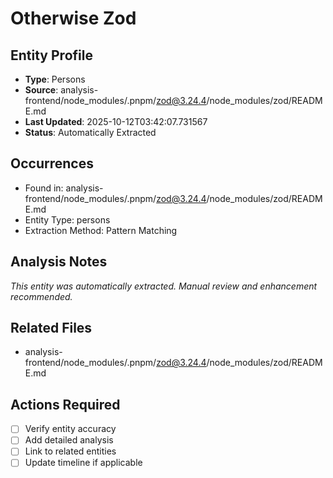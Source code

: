 # Otherwise Zod

## Entity Profile
- **Type**: Persons
- **Source**: analysis-frontend/node_modules/.pnpm/zod@3.24.4/node_modules/zod/README.md
- **Last Updated**: 2025-10-12T03:42:07.731567
- **Status**: Automatically Extracted

## Occurrences
- Found in: analysis-frontend/node_modules/.pnpm/zod@3.24.4/node_modules/zod/README.md
- Entity Type: persons
- Extraction Method: Pattern Matching

## Analysis Notes
*This entity was automatically extracted. Manual review and enhancement recommended.*

## Related Files
- analysis-frontend/node_modules/.pnpm/zod@3.24.4/node_modules/zod/README.md

## Actions Required
- [ ] Verify entity accuracy
- [ ] Add detailed analysis
- [ ] Link to related entities
- [ ] Update timeline if applicable
